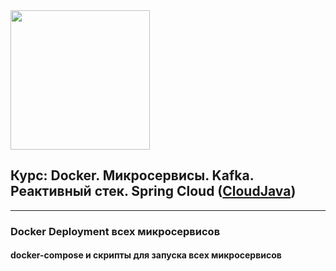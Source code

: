 <img src="http://javaops.ru/static/img/logo/javaops_30.png" width="223"/>

<h2>Курс: Docker. Микросервисы. Kafka.<br>
Реактивный стек. Spring Cloud (<a href="https://javaops.ru/view/cloudjava">CloudJava</a>)</h2>

-----------------------------------------------------------------
<h3>Docker Deployment всех микросервисов</h3>
<h4>docker-compose и скрипты для запуска всех микросервисов</h4>
